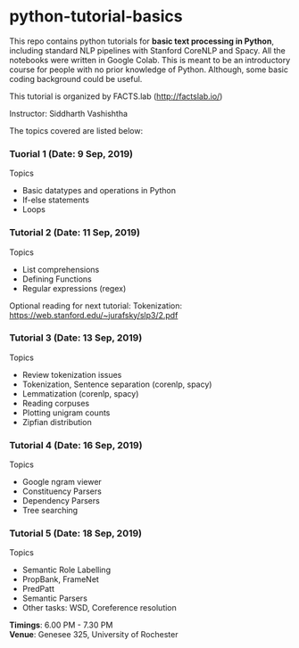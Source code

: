 # python-tutorial-basics
This repo contains python tutorials for **basic text processing in Python**, including standard NLP pipelines with Stanford CoreNLP and Spacy. All the notebooks were written in Google Colab. This is meant to be an introductory course for people with no prior knowledge of Python. Although, some basic coding background could be useful.  

This tutorial is organized by FACTS.lab (http://factslab.io/)

Instructor: Siddharth Vashishtha

The topics covered are listed below:

### Tuorial 1 (Date: 9 Sep, 2019)
Topics
- Basic datatypes and operations in Python
- If-else statements
- Loops 

### Tutorial 2 (Date: 11 Sep, 2019)
Topics

- List comprehensions
- Defining Functions
- Regular expressions (regex) 

Optional reading for next tutorial:
Tokenization: https://web.stanford.edu/~jurafsky/slp3/2.pdf

### Tutorial 3 (Date: 13 Sep, 2019)
Topics
- Review tokenization issues
- Tokenization, Sentence separation (corenlp, spacy)
- Lemmatization (corenlp, spacy)
- Reading corpuses
- Plotting unigram counts 
- Zipfian distribution   

### Tutorial 4 (Date: 16 Sep, 2019)
Topics
- Google ngram viewer
- Constituency Parsers
- Dependency Parsers
- Tree searching

### Tutorial 5 (Date: 18 Sep, 2019)
Topics
- Semantic Role Labelling
- PropBank, FrameNet
- PredPatt
- Semantic Parsers
- Other tasks: WSD, Coreference resolution

**Timings**: 6.00 PM - 7.30 PM  
**Venue**: Genesee 325, University of Rochester
